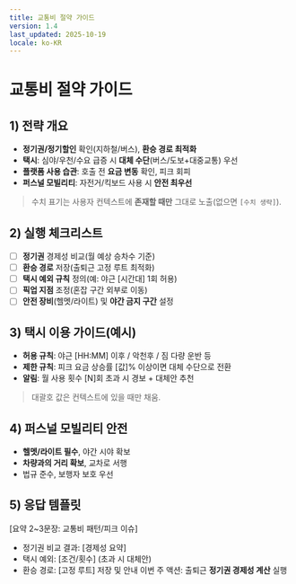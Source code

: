 ```yaml
---
title: 교통비 절약 가이드
version: 1.4
last_updated: 2025-10-19
locale: ko-KR
---
```


# 교통비 절약 가이드

## 1) 전략 개요
- **정기권/정기할인** 확인(지하철/버스), **환승 경로 최적화**
- **택시**: 심야/우천/수요 급증 시 **대체 수단**(버스/도보+대중교통) 우선
- **플랫폼 사용 습관**: 호출 전 **요금 변동** 확인, 피크 회피
- **퍼스널 모빌리티**: 자전거/킥보드 사용 시 **안전 최우선**

> 수치 표기는 사용자 컨텍스트에 **존재할 때만** 그대로 노출(없으면 `[수치 생략]`).

## 2) 실행 체크리스트
- [ ] **정기권** 경제성 비교(월 예상 승차수 기준)  
- [ ] **환승 경로** 저장(출퇴근 고정 루트 최적화)  
- [ ] **택시 예외 규칙** 정의(예: 야근 [시간대] 1회 허용)  
- [ ] **픽업 지점** 조정(혼잡 구간 외부로 이동)  
- [ ] **안전 장비**(헬멧/라이트) 및 **야간 금지 구간** 설정

## 3) 택시 이용 가이드(예시)
- **허용 규칙**: 야근 [HH:MM] 이후 / 악천후 / 짐 다량 운반 등  
- **제한 규칙**: 피크 요금 상승률 [값]% 이상이면 대체 수단으로 전환  
- **알림**: 월 사용 횟수 [N]회 초과 시 경보 + 대체안 추천  
> 대괄호 값은 컨텍스트에 있을 때만 채움.

## 4) 퍼스널 모빌리티 안전
- **헬멧/라이트 필수**, 야간 시야 확보  
- **차량과의 거리 확보**, 교차로 서행  
- 법규 준수, 보행자 보호 우선

## 5) 응답 템플릿
[요약 2~3문장: 교통비 패턴/피크 이슈]
- 정기권 비교 결과: [경제성 요약]
- 택시 예외: [조건/횟수] (초과 시 대체안)
- 환승 경로: [고정 루트] 저장 및 안내
이번 주 액션: 출퇴근 **정기권 경제성 계산** 실행